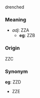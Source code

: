drenched
### Meaning
+ _adj_: ZZA
	+ __eg__: ZZB

### Origin

ZZC

### Synonym

__eg__: ZZD

+ ZZE


